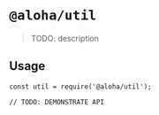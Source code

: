 # `@aloha/util`

> TODO: description

## Usage

```
const util = require('@aloha/util');

// TODO: DEMONSTRATE API
```
